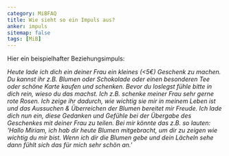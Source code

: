 ```yaml
---
category: MiBFAQ
title: Wie sieht so ein Impuls aus?
anker: impuls
sitemap: false
tags: [MiB]
---
```


<p>Hier ein beispielhafter Beziehungsimpuls:

<i><p>Heute lade ich dich ein deiner Frau ein kleines (<5€) Geschenk zu machen.
Du kannst ihr z.B. Blumen oder Schokolade oder einen besonderen Tee oder schöne Karte kaufen
und schenken. Bevor du loslegst fühle bitte in dich rein, wieso du das machst. Ich z.B. schenke
meiner Frau sehr gerne rote Rosen. Ich zeige ihr dadurch, wie wichtig sie mir in
meinem Leben ist und das Aussuchen & Überreichen der Blumen bereitet mir Freude.
Ich lade dich nun ein, diese Gedanken und Gefühle bei der Übergabe des Geschenkes
mit deiner Frau zu teilen. Bei mir könnte das z.B. so lauten: 'Hallo Miriam, ich hab dir heute Blumen mitgebracht, um dir zu zeigen wie wichtig du mir bist. Wenn ich dir die Blumen gebe und dein Lächeln sehe
dann fühlt sich das für mich sehr schön an.'</p>
</i>

</p>
